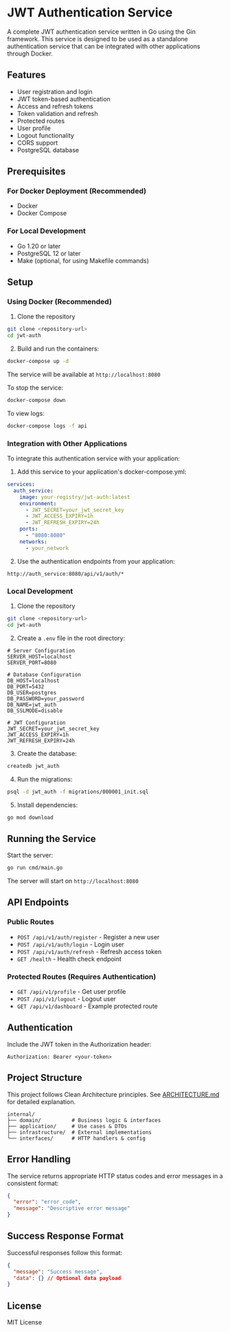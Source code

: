 # JWT Authentication Service

A complete JWT authentication service written in Go using the Gin framework. This service is designed to be used as a standalone authentication service that can be integrated with other applications through Docker.

## Features

- User registration and login
- JWT token-based authentication
- Access and refresh tokens
- Token validation and refresh
- Protected routes
- User profile
- Logout functionality
- CORS support
- PostgreSQL database

## Prerequisites

### For Docker Deployment (Recommended)
- Docker
- Docker Compose

### For Local Development
- Go 1.20 or later
- PostgreSQL 12 or later
- Make (optional, for using Makefile commands)

## Setup

### Using Docker (Recommended)

1. Clone the repository
```bash
git clone <repository-url>
cd jwt-auth
```

2. Build and run the containers:
```bash
docker-compose up -d
```

The service will be available at `http://localhost:8080`

To stop the service:
```bash
docker-compose down
```

To view logs:
```bash
docker-compose logs -f api
```

### Integration with Other Applications

To integrate this authentication service with your application:

1. Add this service to your application's docker-compose.yml:
```yaml
services:
  auth_service:
    image: your-registry/jwt-auth:latest
    environment:
      - JWT_SECRET=your_jwt_secret_key
      - JWT_ACCESS_EXPIRY=1h
      - JWT_REFRESH_EXPIRY=24h
    ports:
      - "8080:8080"
    networks:
      - your_network
```

2. Use the authentication endpoints from your application:
```
http://auth_service:8080/api/v1/auth/*
```

### Local Development

1. Clone the repository
```bash
git clone <repository-url>
cd jwt-auth
```

2. Create a `.env` file in the root directory:
```env
# Server Configuration
SERVER_HOST=localhost
SERVER_PORT=8080

# Database Configuration
DB_HOST=localhost
DB_PORT=5432
DB_USER=postgres
DB_PASSWORD=your_password
DB_NAME=jwt_auth
DB_SSLMODE=disable

# JWT Configuration
JWT_SECRET=your_jwt_secret_key
JWT_ACCESS_EXPIRY=1h
JWT_REFRESH_EXPIRY=24h
```

3. Create the database:
```bash
createdb jwt_auth
```

4. Run the migrations:
```bash
psql -d jwt_auth -f migrations/000001_init.sql
```

5. Install dependencies:
```bash
go mod download
```

## Running the Service

Start the server:
```bash
go run cmd/main.go
```

The server will start on `http://localhost:8080`

## API Endpoints

### Public Routes

- `POST /api/v1/auth/register` - Register a new user
- `POST /api/v1/auth/login` - Login user
- `POST /api/v1/auth/refresh` - Refresh access token
- `GET /health` - Health check endpoint

### Protected Routes (Requires Authentication)

- `GET /api/v1/profile` - Get user profile
- `POST /api/v1/logout` - Logout user
- `GET /api/v1/dashboard` - Example protected route

## Authentication

Include the JWT token in the Authorization header:
```
Authorization: Bearer <your-token>
```

## Project Structure

This project follows Clean Architecture principles. See [ARCHITECTURE.md](ARCHITECTURE.md) for detailed explanation.

```
internal/
├── domain/          # Business logic & interfaces
├── application/     # Use cases & DTOs
├── infrastructure/  # External implementations
└── interfaces/      # HTTP handlers & config
```

## Error Handling

The service returns appropriate HTTP status codes and error messages in a consistent format:

```json
{
  "error": "error_code",
  "message": "Descriptive error message"
}
```

## Success Response Format

Successful responses follow this format:

```json
{
  "message": "Success message",
  "data": {} // Optional data payload
}
```

## License

MIT License
